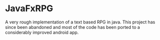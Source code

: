 # JavaFxRPG
A very rough implementation of a text based RPG in java. This project has since been abandoned and most of the code has been ported to a considerably improved android app. 
